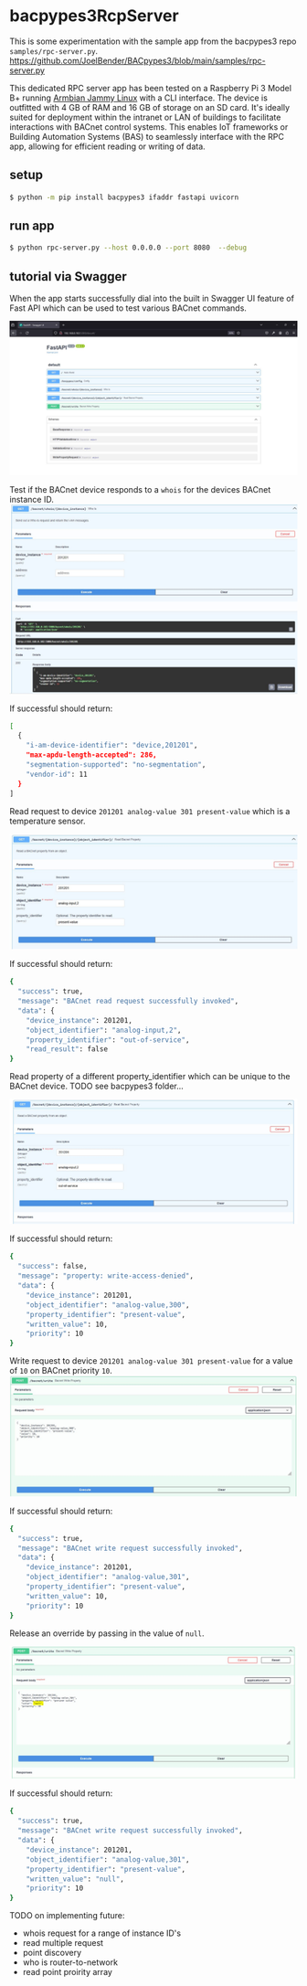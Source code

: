# bacpypes3RcpServer

This is some experimentation with the sample app from the bacpypes3 repo `samples/rpc-server.py`.
https://github.com/JoelBender/BACpypes3/blob/main/samples/rpc-server.py


This dedicated RPC server app has been tested on a Raspberry Pi 3 Model B+ running [Armbian Jammy Linux](https://www.armbian.com/rpi4b/) with a CLI interface. The device is outfitted with 4 GB of RAM and 16 GB of storage on an SD card. It's ideally suited for deployment within the intranet or LAN of buildings to facilitate interactions with BACnet control systems. This enables IoT frameworks or Building Automation Systems (BAS) to seamlessly interface with the RPC app, allowing for efficient reading or writing of data.

## setup
```bash
$ python -m pip install bacpypes3 ifaddr fastapi uvicorn

```

## run app
```bash
$ python rpc-server.py --host 0.0.0.0 --port 8080  --debug
```

## tutorial via Swagger

When the app starts successfully dial into the built in Swagger UI feature of Fast API which can be used to test various BACnet commands.

![Alt text](/swagger_home.JPG)


Test if the BACnet device responds to a `whois` for the devices BACnet instance ID.
![Alt text](/who_is.JPG)

If successful should return:
```bash
[
  {
    "i-am-device-identifier": "device,201201",
    "max-apdu-length-accepted": 286,
    "segmentation-supported": "no-segmentation",
    "vendor-id": 11
  }
]
```

Read request to device `201201 analog-value 301 present-value` which is a temperature sensor.

![Alt text](/read_prop_pv1.JPG)

If successful should return:
```bash
{
  "success": true,
  "message": "BACnet read request successfully invoked",
  "data": {
    "device_instance": 201201,
    "object_identifier": "analog-input,2",
    "property_identifier": "out-of-service",
    "read_result": false
}

```

Read property of a different property_identifier which can be unique to the BACnet device. TODO see bacpypes3 folder...

![Alt text](/read_prop.JPG)

If successful should return:
```bash
{
  "success": false,
  "message": "property: write-access-denied",
  "data": {
    "device_instance": 201201,
    "object_identifier": "analog-value,300",
    "property_identifier": "present-value",
    "written_value": 10,
    "priority": 10
}

```

Write request to device `201201 analog-value 301 present-value` for a value of `10` on BACnet priority `10`.
![Alt text](/write_req1.JPG)

If successful should return:
```bash
{
  "success": true,
  "message": "BACnet write request successfully invoked",
  "data": {
    "device_instance": 201201,
    "object_identifier": "analog-value,301",
    "property_identifier": "present-value",
    "written_value": 10,
    "priority": 10
}
```

Release an override by passing in the value of `null`. 

![Alt text](/write_req2.JPG)

If successful should return:
```bash
{
  "success": true,
  "message": "BACnet write request successfully invoked",
  "data": {
    "device_instance": 201201,
    "object_identifier": "analog-value,301",
    "property_identifier": "present-value",
    "written_value": "null",
    "priority": 10
}
```

TODO on implementing future:
* whois request for a range of instance ID's
* read multiple request
* point discovery
* who is router-to-network
* read point proirity array